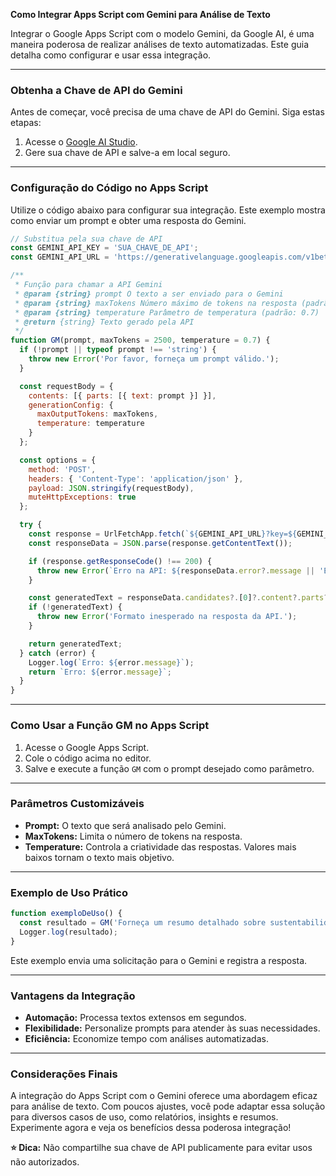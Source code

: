 **Como Integrar Apps Script com Gemini para Análise de Texto**

Integrar o Google Apps Script com o modelo Gemini, da Google AI, é uma maneira poderosa de realizar análises de texto automatizadas. Este guia detalha como configurar e usar essa integração.

---

### **Obtenha a Chave de API do Gemini**
Antes de começar, você precisa de uma chave de API do Gemini. Siga estas etapas:  
1. Acesse o [Google AI Studio](https://aistudio.google.com/prompts/new_chat).  
2. Gere sua chave de API e salve-a em local seguro.

---

### **Configuração do Código no Apps Script**
Utilize o código abaixo para configurar sua integração. Este exemplo mostra como enviar um prompt e obter uma resposta do Gemini.

```javascript
// Substitua pela sua chave de API
const GEMINI_API_KEY = 'SUA_CHAVE_DE_API';
const GEMINI_API_URL = 'https://generativelanguage.googleapis.com/v1beta/models/gemini-1.5-flash:generateContent';

/**
 * Função para chamar a API Gemini
 * @param {string} prompt O texto a ser enviado para o Gemini
 * @param {string} maxTokens Número máximo de tokens na resposta (padrão: 2500)
 * @param {string} temperature Parâmetro de temperatura (padrão: 0.7)
 * @return {string} Texto gerado pela API
 */
function GM(prompt, maxTokens = 2500, temperature = 0.7) {
  if (!prompt || typeof prompt !== 'string') {
    throw new Error('Por favor, forneça um prompt válido.');
  }

  const requestBody = {
    contents: [{ parts: [{ text: prompt }] }],
    generationConfig: {
      maxOutputTokens: maxTokens,
      temperature: temperature
    }
  };

  const options = {
    method: 'POST',
    headers: { 'Content-Type': 'application/json' },
    payload: JSON.stringify(requestBody),
    muteHttpExceptions: true
  };

  try {
    const response = UrlFetchApp.fetch(`${GEMINI_API_URL}?key=${GEMINI_API_KEY}`, options);
    const responseData = JSON.parse(response.getContentText());

    if (response.getResponseCode() !== 200) {
      throw new Error(`Erro na API: ${responseData.error?.message || 'Erro desconhecido'}`);
    }

    const generatedText = responseData.candidates?.[0]?.content?.parts?.[0]?.text;
    if (!generatedText) {
      throw new Error('Formato inesperado na resposta da API.');
    }

    return generatedText;
  } catch (error) {
    Logger.log(`Erro: ${error.message}`);
    return `Erro: ${error.message}`;
  }
}
```

---

### **Como Usar a Função GM no Apps Script**
1. Acesse o Google Apps Script.  
2. Cole o código acima no editor.  
3. Salve e execute a função `GM` com o prompt desejado como parâmetro.  

---

### **Parâmetros Customizáveis**
- **Prompt:** O texto que será analisado pelo Gemini.  
- **MaxTokens:** Limita o número de tokens na resposta.  
- **Temperature:** Controla a criatividade das respostas. Valores mais baixos tornam o texto mais objetivo.  

---

### **Exemplo de Uso Prático**
```javascript
function exemploDeUso() {
  const resultado = GM('Forneça um resumo detalhado sobre sustentabilidade ambiental.', 1500, 0.6);
  Logger.log(resultado);
}
```
Este exemplo envia uma solicitação para o Gemini e registra a resposta.

---

### **Vantagens da Integração**
- **Automação:** Processa textos extensos em segundos.  
- **Flexibilidade:** Personalize prompts para atender às suas necessidades.  
- **Eficiência:** Economize tempo com análises automatizadas.

---

### **Considerações Finais**
A integração do Apps Script com o Gemini oferece uma abordagem eficaz para análise de texto. Com poucos ajustes, você pode adaptar essa solução para diversos casos de uso, como relatórios, insights e resumos. Experimente agora e veja os benefícios dessa poderosa integração!  

**⭐ Dica:** Não compartilhe sua chave de API publicamente para evitar usos não autorizados.
